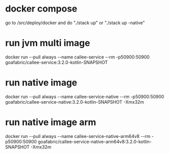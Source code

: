 # docker compose
go to /src/deploy/docker and do "./stack up" or "./stack up -native"

# run jvm multi image
docker run --pull always --name callee-service --rm -p50900:50900 goafabric/callee-service:3.2.0-kotlin-SNAPSHOT

# run native image
docker run --pull always --name callee-service-native --rm -p50900:50900 goafabric/callee-service-native:3.2.0-kotlin-SNAPSHOT -Xmx32m

# run native image arm
docker run --pull always --name callee-service-native-arm64v8 --rm -p50900:50900 goafabric/callee-service-native-arm64v8:3.2.0-kotlin-SNAPSHOT -Xmx32m
